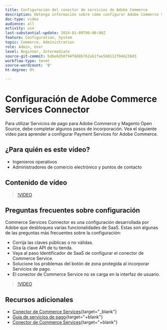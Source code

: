 ```yaml
---
title: Configuración del conector de servicios de Adobe Commerce
description: Obtenga información sobre cómo configurar Adobe Commerce Services Connector para utilizarlo con productos de SaaS de Commerce y cómo resolver problemas comunes.
doc-type: video
audience: all
activity: use
last-substantial-update: 2024-01-09T00:00:00Z
feature: Configuration, System
topic: Commerce, Administration
role: Admin, User
level: Beginner, Intermediate
source-git-commit: bd6e6d50f94f688b762ab1fae5b0112f046236d3
workflow-type: tm+mt
source-wordcount: '0'
ht-degree: 0%

---
```


# Configuración de Adobe Commerce Services Connector

Para utilizar Servicios de pago para Adobe Commerce y Magento Open Source, debe completar algunos pasos de incorporación. Vea el siguiente vídeo para aprender a configurar Payment Services for Adobe Commerce.

## ¿Para quién es este vídeo?

- Ingenieros operativos
- Administradores de comercio electrónico y puntos de contacto

## Contenido de vídeo

>[!VIDEO](https://video.tv.adobe.com/v/3425957?learn=on)

## Preguntas frecuentes sobre configuración

Commerce Services Connector es una configuración desarrollada por Adobe que desbloquea varias funcionalidades de SaaS. Estas son algunas de las preguntas más frecuentes sobre la configuración:

- Corrija las claves públicas o no válidas.
- Gira la clave API de tu tienda.
- Vaya al paso Identificador de SaaS de configurar el conector de Commerce Service.
- Solucione los problemas del botón de zona protegida al incorporar Servicios de pago.
- El conector de Commerce Service no se carga en la interfaz de usuario.

>[!VIDEO](https://video.tv.adobe.com/v/3425959?learn=on)

## Recursos adicionales

- [Conector de Commerce Services](https://experienceleague.adobe.com/docs/commerce-merchant-services/user-guides/integration-services/saas.html){target="_blank"}
- [Guía de servicios de pago](https://experienceleague.adobe.com/docs/commerce-merchant-services/payment-services/guide-overview.html){target="+blank"}
- [Conector de Commerce Services](https://experienceleague.adobe.com/docs/commerce-merchant-services/user-guides/integration-services/saas.html){target="+blank"}
